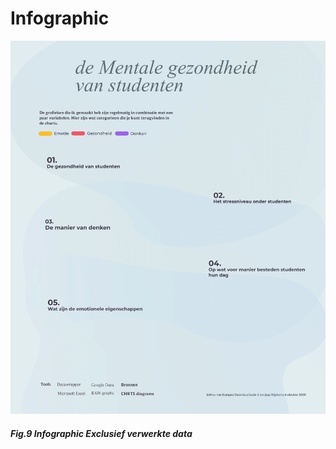 # Infographic

 

![](../.gitbook/assets/infographic_opzet_jeffrey-van-kampen_-1.png)

#### _Fig.9 Infographic Exclusief verwerkte data_ 

